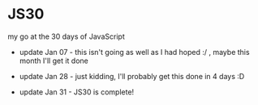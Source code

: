 # JS30
my go at the 30 days of JavaScript 

- update Jan 07 - 
this isn't going as well as I had hoped :/ , maybe this month I'll get it done

- update Jan 28 -
just kidding, I'll probably get this done in 4 days :D

- update Jan 31 - 
JS30 is complete! 
